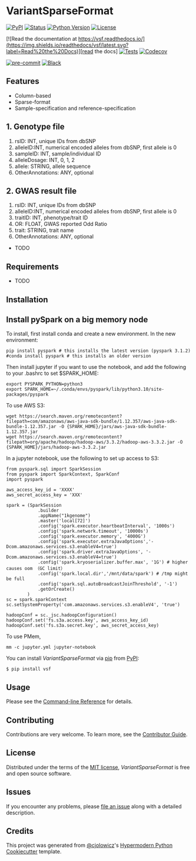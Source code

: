 # VariantSparseFormat

[![PyPI](https://img.shields.io/pypi/v/vsf.svg)][pypi_]
[![Status](https://img.shields.io/pypi/status/vsf.svg)][status]
[![Python Version](https://img.shields.io/pypi/pyversions/vsf)][python version]
[![License](https://img.shields.io/pypi/l/vsf)][license]

[![Read the documentation at https://vsf.readthedocs.io/](https://img.shields.io/readthedocs/vsf/latest.svg?label=Read%20the%20Docs)][read the docs]
[![Tests](https://github.com/zhongwang/vsf/workflows/Tests/badge.svg)][tests]
[![Codecov](https://codecov.io/gh/zhongwang/vsf/branch/main/graph/badge.svg)][codecov]

[![pre-commit](https://img.shields.io/badge/pre--commit-enabled-brightgreen?logo=pre-commit&logoColor=white)][pre-commit]
[![Black](https://img.shields.io/badge/code%20style-black-000000.svg)][black]

[pypi_]: https://pypi.org/project/vsf/
[status]: https://pypi.org/project/vsf/
[python version]: https://pypi.org/project/vsf
[read the docs]: https://vsf.readthedocs.io/
[tests]: https://github.com/zhongwang/vsf/actions?workflow=Tests
[codecov]: https://app.codecov.io/gh/zhongwang/vsf
[pre-commit]: https://github.com/pre-commit/pre-commit
[black]: https://github.com/psf/black

## Features

  - Column-based
  - Sparse-format
  - Sample-specification and reference-specification

## 1. Genotype file

  1. rsID: INT, unique IDs from dbSNP
  2. alleleID:INT, numerical encoded alleles from dbSNP, first allele is 0
  3. sampleID: INT, sample/individual ID
  4. alleleDosage: INT, 0, 1, 2
  5. allele: STRING, allele sequence
  6. OtherAnnotations: ANY, optional

## 2. GWAS result file  

  1. rsID: INT, unique IDs from dbSNP
  2. alleleID:INT, numerical encoded alleles from dbSNP, first allele is 0
  3. traitID: INT, phenotype/trait ID
  4. OR: FLOAT, GWAS reported Odd Ratio
  5. trait: STRING, trait name
  6. OtherAnnotations: ANY, optional
- TODO

## Requirements

- TODO

## Installation

## Install pySpark on a big memory node
To install, first install conda and create a new environment. In the new environment:
```
pip install pyspark # this installs the latest version (pyspark 3.1.2)
#conda install pyspark # this installs an older version
```
Then install jupyter if you want to use the notebook, and add the following to your .bashrc to set $SPARK_HOME:

```
export PYSPARK_PYTHON=python3 
export SPARK_HOME=~/.conda/envs/pyspark/lib/python3.10/site-packages/pyspark
```
To use AWS S3:
```
wget https://search.maven.org/remotecontent?filepath=com/amazonaws/aws-java-sdk-bundle/1.12.357/aws-java-sdk-bundle-1.12.357.jar -O {SPARK_HOME}/jars/aws-java-sdk-bundle-1.12.357.jar
wget https://search.maven.org/remotecontent?filepath=org/apache/hadoop/hadoop-aws/3.3.2/hadoop-aws-3.3.2.jar -O {SPARK_HOME}/jars/hadoop-aws-3.3.2.jar
```
In a jupyter notebook, use the following to set up access to S3:
```
from pyspark.sql import SparkSession
from pyspark import SparkContext, SparkConf
import pyspark

aws_access_key_id = 'XXXX'
aws_secret_access_key = 'XXX'

spark = (SparkSession 
            .builder 
            .appName("1kgenome") 
            .master('local[72]')
            .config('spark.executor.heartbeatInterval', '1000s')
            .config('spark.network.timeout', '10000s')
            .config('spark.executor.memory', '4000G')
            .config('spark.executor.extraJavaOptions','-Dcom.amazonaws.services.s3.enableV4=true')
            .config('spark.driver.extraJavaOptions', '-Dcom.amazonaws.services.s3.enableV4=true')
            .config('spark.kryoserializer.buffer.max', '1G') # higher causes oom （GC limit）
            .config('spark.local.dir','/mnt/data/spark') # /tmp might be full
            .config('spark.sql.autoBroadcastJoinThreshold', '-1')
            .getOrCreate()
        )
sc = spark.sparkContext
sc.setSystemProperty('com.amazonaws.services.s3.enableV4', 'true')

hadoopConf = sc._jsc.hadoopConfiguration()
hadoopConf.set('fs.s3a.access.key', aws_access_key_id)
hadoopConf.set('fs.s3a.secret.key', aws_secret_access_key)

```

To use PMem, 
```
mm -c jupyter.yml jupyter-notebook
```

You can install _VariantSparseFormat_ via [pip] from [PyPI]:

```console
$ pip install vsf
```

## Usage

Please see the [Command-line Reference] for details.

## Contributing

Contributions are very welcome.
To learn more, see the [Contributor Guide].

## License

Distributed under the terms of the [MIT license][license],
_VariantSparseFormat_ is free and open source software.

## Issues

If you encounter any problems,
please [file an issue] along with a detailed description.

## Credits

This project was generated from [@cjolowicz]'s [Hypermodern Python Cookiecutter] template.

[@cjolowicz]: https://github.com/cjolowicz
[pypi]: https://pypi.org/
[hypermodern python cookiecutter]: https://github.com/cjolowicz/cookiecutter-hypermodern-python
[file an issue]: https://github.com/zhongwang/vsf/issues
[pip]: https://pip.pypa.io/

<!-- github-only -->

[license]: https://github.com/zhongwang/vsf/blob/main/LICENSE
[contributor guide]: https://github.com/zhongwang/vsf/blob/main/CONTRIBUTING.md
[command-line reference]: https://vsf.readthedocs.io/en/latest/usage.html
